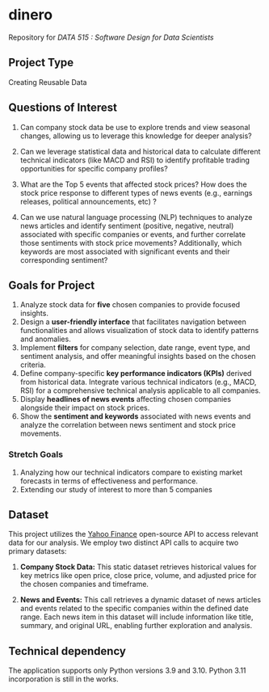 # dinero
Repository for *DATA 515 : Software Design for Data Scientists*


## Project Type
 Creating Reusable Data 

## Questions of Interest 
1. Can company stock data be use to explore trends and view seasonal changes, allowing us to leverage this knowledge for deeper analysis?

2. Can we leverage statistical data and historical data to calculate different technical indicators (like MACD and RSI) to identify profitable trading opportunities for specific company profiles?

3. What are the Top 5 events that affected stock prices? How does the stock price response to different types of news events (e.g., earnings releases, political announcements, etc) ?

4. Can we use natural language processing (NLP) techniques to analyze news articles and identify sentiment (positive, negative, neutral) associated with specific companies or events, and further correlate those sentiments with stock price movements? 
Additionally, which keywords are most associated with significant events and their corresponding sentiment?

## Goals for Project 

1.  Analyze stock data for **five** chosen companies to provide focused insights.
3.  Design a **user-friendly interface** that facilitates navigation between functionalities and allows visualization of stock data to identify patterns and anomalies.
5.   Implement **filters** for company selection, date range, event type, and sentiment analysis, and offer meaningful insights based on the chosen criteria.
7.   Define company-specific **key performance indicators (KPIs)** derived from historical data. Integrate various technical indicators (e.g., MACD, RSI) for a comprehensive technical analysis applicable to all companies.
9.  Display **headlines of news events** affecting chosen companies alongside their impact on stock prices.
11.  Show the **sentiment and keywords** associated with news events and analyze the correlation between news sentiment and stock price movements.

### Stretch Goals 
 1. Analyzing how our technical indicators compare to existing market forecasts in terms of effectiveness and performance.
 2. Extending our study of interest to more than 5 companies 

## Dataset
This project utilizes the [Yahoo Finance](https://finance.yahoo.com/) open-source API to access relevant data for our analysis. We employ two distinct API calls to acquire two primary datasets:

1. **Company Stock Data:** This static dataset retrieves historical values for key metrics like open price, close price, volume, and adjusted price for the chosen companies and timeframe.

2. **News and Events:** This call retrieves a dynamic dataset of news articles and events related to the specific companies within the defined date range. Each news item in this dataset will include information like title, summary, and original URL, enabling further exploration and analysis.

## Technical dependency
The application supports only Python versions 3.9 and 3.10. Python 3.11 incorporation is still in the works.
